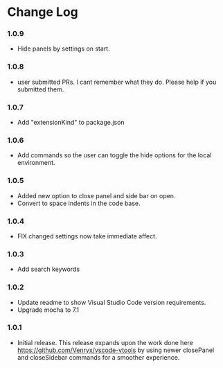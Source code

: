 # Change Log

### 1.0.9

* Hide panels by settings on start.

### 1.0.8

* user submitted PRs.  I cant remember what they do.  Please help if you submitted them.

### 1.0.7

* Add "extensionKind" to package.json

### 1.0.6

* Add commands so the user can toggle the hide options for the local environment.

### 1.0.5

* Added new option to close panel and side bar on open.
* Convert to space indents in the code base.

### 1.0.4

* FIX changed settings now take immediate affect.

### 1.0.3

* Add search keywords

### 1.0.2

* Update readme to show Visual Studio Code version requirements.
* Upgrade mocha to 7.1

### 1.0.1

* Initial release.  This release expands upon the work done here <https://github.com/Venryx/vscode-vtools> by using newer closePanel and closeSidebar commands for a smoother experience.
